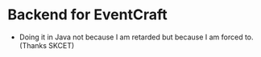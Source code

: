 # Backend for EventCraft

- Doing it in Java not because I am retarded but because I am forced to. (Thanks SKCET)